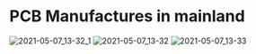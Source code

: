 # PCB Manufactures in mainland
![2021-05-07_13-32_1](https://user-images.githubusercontent.com/32056331/117403068-2940ab00-af3a-11eb-8407-73f842739a16.png)
![2021-05-07_13-32](https://user-images.githubusercontent.com/32056331/117403104-3a89b780-af3a-11eb-86bb-13c299221515.png)
![2021-05-07_13-33](https://user-images.githubusercontent.com/32056331/117403161-52613b80-af3a-11eb-9f27-8cf30085887c.png)
